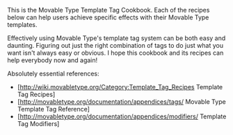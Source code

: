 This is the Movable Type Template Tag Cookbook. Each of the recipes below can help users achieve specific effects with their Movable Type templates.

Effectively using Movable Type's template tag system can be both easy and daunting. Figuring out just the right combination of tags to do just what you want isn't always easy or obvious. I hope this cookbook and its recipes can help everybody now and again!

Absolutely essential references:
* [http://wiki.movabletype.org/Category:Template_Tag_Recipes Template Tag Recipes]
* [http://movabletype.org/documentation/appendices/tags/ Movable Type Template Tag Reference]
* [http://movabletype.org/documentation/appendices/modifiers/ Template Tag Modifiers]
